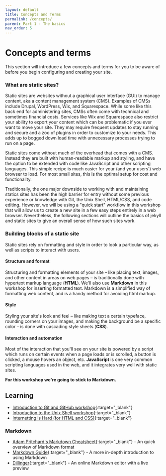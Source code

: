 ```yaml
---
layout: default
title: Concepts and Terms
permalink: /concepts/
parent: Part 1 - The basics
nav_order: 5
---
```


# Concepts and terms

This section will introduce a few concepts and terms for you to be aware of before you begin configuring and creating your site.

### What are static sites?

Static sites are websites without a graphical user interface (GUI) to manage content, aka a content management system (CMS). Examples of CMSs include Drupal, WordPress, Wix, and Squarespace. While some like this back end for administering sites, CMSs often come with technical and sometimes financial costs. Services like Wix and Squarespace also restrict your ability to export your content which can be problematic if you ever want to move your site. They may require frequent updates to stay running and secure and a zoo of plugins in order to customize to your needs. This adds up to bogged down load time with unnecessary processes trying to run on a page.

Static sites come without much of the overhead that comes with a CMS. Instead they are built with human-readable markup and styling, and have the option to be extended with code like JavaScript and other scripting languages. This simple recipe is much easier for your (and your users') web browser to load. For most small sites, this is the optimal setup for cost and functionality.

Traditionally, the one major downside to working with and maintaining statics sites has been the high barrier for entry without some previous experience or knowledge with Git, the Unix Shell, HTML/CSS, and code editing. However, we will be using a "quick start" workflow in this workshop that will allow us to create a new site in a few easy steps entirely in a web browser. Nevertheless, the following sections will outline the basics of jekyll and static sites to give an overall sense of how such sites work.

### Building blocks of a static site

Static sites rely on formatting and style in order to look a particular way, as well as scripts to interact with users.

#### Structure and format

Structuring and formatting elements of your site – like placing text, images, and other content in areas on web pages – is traditionally done with hypertext markup language (**HTML**). We'll also use **Markdown** in this workshop for inserting formatted text. Markdown is a simplified way of formatting web content, and is a handy method for avoiding html markup.

#### Style

Styling your site's look and feel – like making text a certain typeface, rounding corners on your images, and making the background be a specific color – is done with cascading style sheets (**CSS**).

#### Interaction and automation

Most of the interaction that you'll see on your site is powered by a script which runs on certain events when a page loads or is scrolled, a button is clicked, a mouse hovers an object, etc. **JavaScript** is one very common scripting languages used in the web, and it integrates very well with static sites.

**For this workshop we're going to stick to Markdown.**

## Learning

- [Introduction to Git and GitHub workshop](https://jeremybuhler.github.io/rc-git/){:target="_blank"}
- [Introduction to the Unix Shell workshop](https://ubc-library-rc.github.io/intro-shell/){:target="_blank"}
- [Internetting is Hard (for HTML and CSS)](https://internetingishard.com/){:target="_blank"}

### Markdown

- [Adam Pritchard's Markdown Cheatsheet](https://github.com/adam-p/markdown-here/wiki/Markdown-Cheatsheet){:target="_blank"} - An quick overview of Markdown format
- [Markdown Guide](https://www.markdownguide.org/){:target="_blank"} - A more in-depth introduction to using Markdown
- [Dillinger](https://dillinger.io/){:target="_blank"} - An online Markdown editor with a live preview
